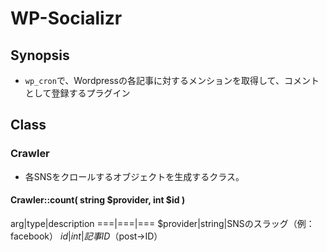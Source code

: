# WP-Socializr

## Synopsis

- `wp_cron`で、Wordpressの各記事に対するメンションを取得して、コメントとして登録するプラグイン

## Class

### Crawler

- 各SNSをクロールするオブジェクトを生成するクラス。

#### Crawler::count( string $provider, int $id )

arg|type|description
===|===|===
$provider|string|SNSのスラッグ（例：facebook）
$id|int|記事ID（$post->ID）

